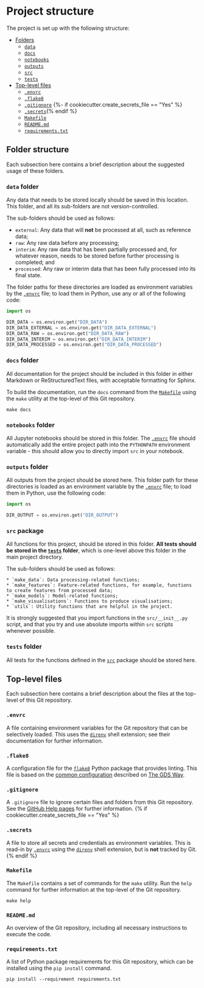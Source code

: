 # Project structure

The project is set up with the following structure:

* [Folders](#folder-structure)
    * [`data`](#data-folder)
    * [`docs`](#docs-folder)
    * [`notebooks`](#notebooks-folder)
    * [`outputs`](#outputs-folder)
    * [`src`](#src-package)
    * [`tests`](#tests-folder)
* [Top-level files](#top-level-files)
    * [`.envrc`](#envrc)
    * [`.flake8`](#flake8)
    * [`.gitignore`](#gitignore)
    {%- if cookiecutter.create_secrets_file == "Yes" %}
    * [`.secrets`](#secrets){% endif %}
    * [`Makefile`](#makefile)
    * [`README.md`](#readmemd)
    * [`requirements.txt`](#requirementstxt)

## Folder structure

Each subsection here contains a brief description about the suggested usage of these folders.

### `data` folder

Any data that needs to be stored locally should be saved in this location. This folder, and all its sub-folders are not
version-controlled.

The sub-folders should be used as follows:

* `external`: Any data that will **not** be processed at all, such as reference data;
* `raw`: Any raw data before any processing;
* `interim`: Any raw data that has been partially processed and, for whatever reason, needs to be stored before further 
processing is completed; and
* `processed`: Any raw or interim data that has been fully processed into its final state.

The folder paths for these directories are loaded as environment variables by the [`.envrc`](#envrc) file; to load them
in Python, use any or all of the following code:

```python
import os

DIR_DATA = os.environ.get("DIR_DATA")
DIR_DATA_EXTERNAL = os.environ.get("DIR_DATA_EXTERNAL")
DIR_DATA_RAW = os.environ.get("DIR_DATA_RAW")
DIR_DATA_INTERIM = os.environ.get("DIR_DATA_INTERIM")
DIR_DATA_PROCESSED = os.environ.get("DIR_DATA_PROCESSED")
```

### `docs` folder

All documentation for the project should be included in this folder in either Markdown or ReStructuredText files, with 
acceptable formatting for Sphinx.

To build the documentation, run the `docs` command from the [`Makefile`](#makefile) using the `make` utility at the 
top-level of this Git repository.

```shell script
make docs
```

### `notebooks` folder

All Jupyter notebooks should be stored in this folder. The [`.envrc`](#envrc) file should automatically add the entire
project path into the `PYTHONPATH` environment variable - this should allow you to directly import `src` in your 
notebook.

### `outputs` folder

All outputs from the project should be stored here. This folder path for these directories is loaded as an environment 
variable by the [`.envrc`](#envrc) file; to load them in Python, use the following code:

```python
import os

DIR_OUTPUT = os.environ.get("DIR_OUTPUT")
```

### `src` package

All functions for this project, should be stored in this folder. **All tests should be stored in the 
[`tests`](#tests-folder) folder**, which is one-level above this folder in the main project directory.

The sub-folders should be used as follows:

    * `make_data`: Data processing-related functions;
    * `make_features`: Feature-related functions, for example, functions to create features from processed data;
    * `make_models`: Model-related functions;
    * `make_visualisations`: Functions to produce visualisations;
    * `utils`: Utility functions that are helpful in the project.

It is strongly suggested that you import functions in the `src/__init__.py` script, and that you try 
and use absolute imports within `src` scripts whenever possible.

### `tests` folder

All tests for the functions defined in the [`src`](#src-folder) package should be stored here.

## Top-level files

Each subsection here contains a brief description about the files at the top-level of this Git repository.

### `.envrc`

A file containing environment variables for the Git repository that can be selectively loaded. This uses the 
[`direnv`](https://direnv.net/) shell extension; see their documentation for further information.

### `.flake8`

A configuration file for the [`flake8`](https://gitlab.com/pycqa/flake8) Python package that provides linting. This 
file is based on the
[common configuration](https://gds-way.cloudapps.digital/manuals/programming-languages/python/python.html#common-configuration) 
described on [The GDS Way](https://gds-way.cloudapps.digital).

### `.gitignore`

A `.gitignore` file to ignore certain files and folders from this Git repository. See the 
[GitHub Help pages](https://help.github.com/en/github/using-git/ignoring-files) for further information.
{% if cookiecutter.create_secrets_file == "Yes" %}
### `.secrets`

A file to store all secrets and credentials as environment variables. This is read-in by [`.envrc`](#envrc) using the 
[`direnv`](https://direnv.net/) shell extension, but is **not** tracked by Git.
{% endif %}
### `Makefile`

The `Makefile` contains a set of commands for the `make` utility. Run the `help` command for further information at the 
top-level of the Git repository.

```shell script
make help
```

### `README.md`

An overview of the Git repository, including all necessary instructions to execute the code.

### `requirements.txt`

A list of Python package requirements for this Git repository, which can be installed using the `pip install` command.

```shell script
pip install --requirement requirements.txt
``` 
